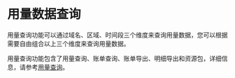# 用量数据查询

用量查询功能可以通过域名、区域、时间段三个维度来查询用量数据，您可以根据需要自由组合以上三个维度来查询用量数据。

用量查询功能包含了用量查询、账单查询、账单导出、明细导出和资源包，详细信息，请参考[用量查询](https://help.aliyun.com/document_detail/85600.html)。

